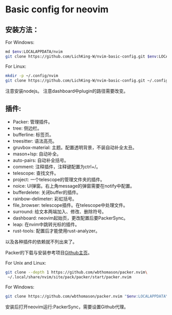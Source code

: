 # Basic config for neovim 

## 安装方法：
For Windows:
```bash
md $env:LOCALAPPDATA/nvim
git clone https://github.com/LichKing-W/nvim-basic-config.git $env:LOCALAPPDATA/nvim
```
For Linux:
```bash
mkdir -p ~/.config/nvim
git clone https://github.com/LichKing-W/nvim-basic-config.git ~/.config/nvim
```
注意安装nodejs。
注意dashboard中plugin的路径需要改变。

## 插件:
- Packer: 管理插件。
- tree: 侧边栏。
- bufferline: 标签页。
- treesitter: 语法高亮。
- gruvbox-material: 主题。配置透明背景，不装自动补全太丑。
- mason+lsp: 自动补全。
- auto-pairs: 自动补全括号。
- comment: 注释插件，注释键配置为ctrl+/。
- telescope: 查找文件。
- project: 一个telescope的管理文件夹的插件。
- noice: UI弹窗。右上角message的弹窗需要在notify中配置。
- bufferdelete: 关闭buffer的插件。
- rainbow-delimeter: 彩虹括号。
- file_browser: telescope插件。在telescope中处理文件。
- surround: 给文本两端加入、修改、删除符号。
- dashboard: neovim起始页，更改配置后要PackerSync。
- leap: 在nvim中跳转光标的插件。
- rust-tools: 配置后才能使用rust-analyzer。

以及各种插件的依赖就不列出来了。

Packer的下载与安装参考项目[Github主页](https://github.com/wbthomason/packer.nvim#quickstart)。

For Unix and Linux:
```bash
git clone --depth 1 https://github.com/wbthomason/packer.nvim\
 ~/.local/share/nvim/site/pack/packer/start/packer.nvim
```
For Windows:
```bash
git clone https://github.com/wbthomason/packer.nvim "$env:LOCALAPPDATA\nvim-data\site\pack\packer\start\packer.nvim"
```
安装后打开neovim运行:PackerSync，需要设置Github代理。

